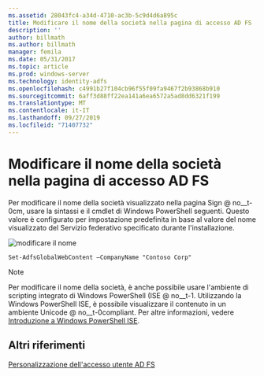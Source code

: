 ```yaml
---
ms.assetid: 28043fc4-a34d-4710-ac3b-5c9d4d6a895c
title: Modificare il nome della società nella pagina di accesso AD FS
description: ''
author: billmath
ms.author: billmath
manager: femila
ms.date: 05/31/2017
ms.topic: article
ms.prod: windows-server
ms.technology: identity-adfs
ms.openlocfilehash: c4991b27f104cb96f55f09fa9467f2b93868b910
ms.sourcegitcommit: 6aff3d88ff22ea141a6ea6572a5ad8dd6321f199
ms.translationtype: MT
ms.contentlocale: it-IT
ms.lasthandoff: 09/27/2019
ms.locfileid: "71407732"
---
```

# <a name="change-the-company-name-on-the-ad-fs-sign-in-page"></a>Modificare il nome della società nella pagina di accesso AD FS
 
Per modificare il nome della società visualizzato nella pagina Sign @ no__t-0cm, usare la sintassi e il cmdlet di Windows PowerShell seguenti. Questo valore è configurato per impostazione predefinita in base al valore del nome visualizzato del Servizio federativo specificato durante l'installazione.  

![modificare il nome](media/AD-FS-user-sign-in-customization/ADFS_Blue_Custom1.png)
  
  
    Set-AdfsGlobalWebContent –CompanyName "Contoso Corp"  
 
  
> [!NOTE]  
> Per modificare il nome della società, è anche possibile usare l'ambiente di scripting integrato di Windows PowerShell \(ISE @ no__t-1. Utilizzando la Windows PowerShell ISE, è possibile visualizzare il contenuto in un ambiente Unicode @ no__t-0compliant. Per altre informazioni, vedere [Introduzione a Windows PowerShell ISE](https://technet.microsoft.com/library/dd315244.aspx).  

## <a name="additional-references"></a>Altri riferimenti 
[Personalizzazione dell'accesso utente AD FS](AD-FS-user-sign-in-customization.md)  
  
